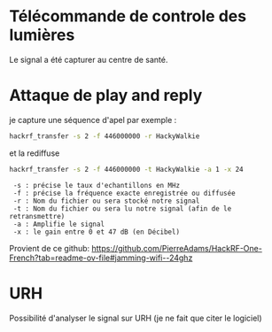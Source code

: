 # Télécommande de controle des lumières
Le signal a été capturer au centre de santé.


# Attaque de play and reply

je capture une séquence d'apel par exemple :
```bash
hackrf_transfer -s 2 -f 446000000 -r HackyWalkie
```
et la rediffuse
```bash
hackrf_transfer -s 2 -f 446000000 -t HackyWalkie -a 1 -x 24
```
```
 -s : précise le taux d'echantillons en MHz
 -f : précise la fréquence exacte enregistrée ou diffusée
 -r : Nom du fichier ou sera stocké notre signal 
 -t : Nom du fichier ou sera lu notre signal (afin de le retransmettre)
 -a : Amplifie le signal
 -x : le gain entre 0 et 47 dB (en Décibel)
```
Provient de ce github: https://github.com/PierreAdams/HackRF-One-French?tab=readme-ov-file#jamming-wifi--24ghz

# URH
Possibilité d'analyser le signal sur URH (je ne fait que citer le logiciel)
